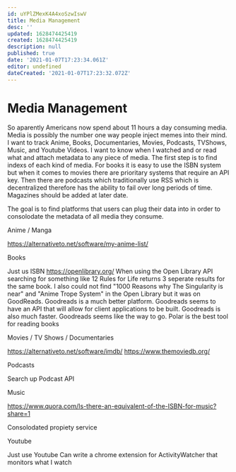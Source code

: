 ```yaml
---
id: uYPlZMexK4A4xoSzwIswV
title: Media Management
desc: ''
updated: 1628474425419
created: 1628474425419
description: null
published: true
date: '2021-01-07T17:23:34.061Z'
editor: undefined
dateCreated: '2021-01-07T17:23:32.072Z'
---
```


# Media Management

So aparently Americans now spend about 11 hours a day consuming media. Media is possibly the number one way people inject memes into their mind. I want to track Anime, Books, Documentaries, Movies, Podcasts, TVShows, Music, and Youtube Videos. I want to know when I watched and or read what and attach metadata to any piece of media. The first step is to find indexs of each kind of media. For books it is easy to use the ISBN system but when it comes to movies there are prioritary systems that require an API key. Then there are podcasts which traditionally use RSS which is decentralized therefore has the ability to fail over long periods of time. Magazines should be added at later date.

The goal is to find platforms that users can plug their data into in order to consolodate the metadata of all media they consume.

Anime / Manga

https://alternativeto.net/software/my-anime-list/

Books

Just us ISBN
https://openlibrary.org/
When using the Open Library API searching for something like 12 Rules for Life returns 3 seperate results for the same book.
I also could not find "1000 Reasons why The Singularity is near" and "Anime Trope System" in the Open Library but it was on GoodReads. Goodreads is a much better platform. Goodreads seems to have an API that will allow for client applications to be built. Goodreads is also much faster.
Goodreads seems like the way to go.
Polar is the best tool for reading books

Movies / TV Shows / Documentaries

https://alternativeto.net/software/imdb/ https://www.themoviedb.org/

Podcasts

Search up Podcast API

Music

https://www.quora.com/Is-there-an-equivalent-of-the-ISBN-for-music?share=1

Consolodated propiety service

Youtube

Just use Youtube
Can write a chrome extension for ActivityWatcher that monitors what I watch
